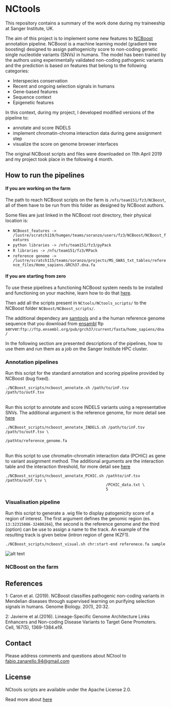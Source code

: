 # NCtools


This repository contains a summary of the work done during my traineeship at Sanger Institute, UK.

The aim of this project is to implement some new features to [NCBoost](https://github.com/RausellLab/NCBoost) annotation pipeline. NCBoost is a machine learning model (gradient tree boosting) designed to assign pathogenicity score to non-coding genetic single nucleotide variants (SNVs) in humans. The model has been trained by the authors using experimentally validated non-coding pathogenic variants and the prediction is based on features that belong to the following categories:

+ Interspecies conservation
+ Recent and ongoing selection signals in humans
+ Gene-based features
+ Sequence context
+ Epigenetic features

In this context, during my project, I developed modified versions of the pipeline to:

+ annotate and score INDELS
+ implement chromatin-chroma interaction data during gene assignment step
+ visualize the score on genome browser interfaces

The original NCBoost scripts and files were downloaded on 11th April 2019 and my project took place in the following 4 month.

## How to run the pipelines

#### If you are working on the farm

The path to reach NCBoost scripts on the farm is `/nfs/team151/fz3/NCBoost`, all of them have to be run from this folder as designed by NCBoost authors.

Some files are just linked in the NCBoost root directory, their physical location is:
+ `NCBoost_features -> /lustre/scratch119/humgen/teams/soranzo/users/fz3/NCBoost/NCBoost_features`
+ `python libraries -> /nfs/team151/fz3/pyPack`
+ `R libraries -> /nfs/team151/fz3/RPack`
+ `reference genome -> /lustre/scratch115/teams/soranzo/projects/MS_GWAS_txt_tables/reference_files/Homo_sapiens.GRCh37.dna.fa`

#### If you are starting from zero

To use these pipelines a functioning NCBoost system needs to be installed and functioning on your machine, learn how to do that [here](https://github.com/RausellLab/NCBoost).

Then add all the scripts present in `NCtools/NCtools_scripts/` to the NCBoost folder `NCBoost/NCBoost_scripts/`.

The additional dependecy are [samtools](http://www.htslib.org/doc/samtools.html) and a the human reference genome sequence that you download from [ensambl](https://grch37.ensembl.org/index.html) ftp server:`ftp://ftp.ensembl.org/pub/grch37/current/fasta/homo_sapiens/dna/`

In the following section are presented descriptions of the pipelines, how to use them and run them as a job on the Sanger Institute HPC cluster.


### Annotation pipelines

Run this script for the standard annotation and scoring pipeline provided by NCBoost (bug fixed).
```
./NCBoost_scripts/ncboost_annotate.sh /path/to/inF.tsv /path/to/outF.tsv
```

\
Run this script to annotate and score INDELS variants using a representative SNVs.
The additional argument is the reference genome, for more detail see [here](https://github.com/apollo994/NCtools/tree/master/NCtool_scripts)
```
./NCBoost_scripts/ncboost_annotate_INDELS.sh /path/to/inF.tsv /path/to/outF.tsv \
                                             /pathto/reference_genome.fa
```

\
Run this script to use chromatin-chromatin interaction data (PCHiC) as gene to variant assignment method.
The additional arguments are the interaction table and the interaction threshold, for more detail see [here](https://github.com/apollo994/NCtools/tree/master/NCtool_scripts)
```
./NCBoost_scripts/ncboost_annotate_PCHIC.sh /pathto/inF.tsv /pathto/outF.tsv \
                                            /PCHIC_data.txt \
                                            5
```


### Visualisation pipeline

Run this script to generate a .wig file to display patogenicity score of a region of interest.
The first argument defines the genomic region (es. `13:32315086-32400266`), the second is the reference genome and the third (option) can be use to assign a name to the track.
An example of the resulting track is given below (intron region of gene IKZF1). 

```
./NCBoost_scripts/ncboost_visual.sh chr:start-end referenece.fa sample
```
![alt text](https://github.com/apollo994/NCtools/blob/master/pathogenicity_track_example.png)


### NCBoost on the farm



  
## References

1: Caron et al. (2019). NCBoost classifies pathogenic non-coding variants in Mendelian diseases through supervised learning on purifying selection signals in humans. Genome Biology. 20(1), 20:32.

2: Javierre et al.(2016). Lineage-Specific Genome Architecture Links Enhancers and Non-coding Disease Variants to Target Gene Promoters. Cell, 167(5), 1369-1384.e19.

## Contact

Please address comments and questions about NCtool to fabio.zanarello.94@gmail.com

## License

NCtools scripts are available under the Apache License 2.0. 

Read more about [here](http://www.apache.org/licenses/LICENSE-2.0)
